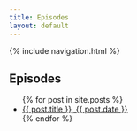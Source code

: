 ```yaml
---
title: Episodes
layout: default
---
```

{% include navigation.html %}

## Episodes

<ul>
  {% for post in site.posts %}
    <li><a href="{{ site.url }}/bardstest{{ post.url }}">{{ post.title }}, {{ post.date }}</a></li>
  {% endfor %}
</ul>
